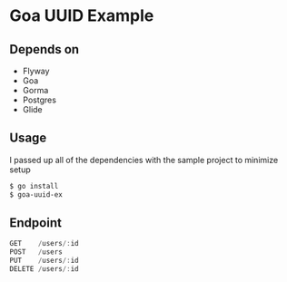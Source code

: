 # Goa UUID Example

## Depends on
- Flyway
- Goa
- Gorma
- Postgres
- Glide

## Usage

I passed up all of the dependencies with the sample project to minimize setup
```bash
$ go install
$ goa-uuid-ex
```

## Endpoint
```js
GET    /users/:id
POST   /users
PUT    /users/:id
DELETE /users/:id
```
